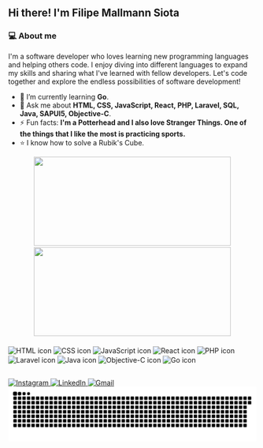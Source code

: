 ## Hi there! I'm Filipe Mallmann Siota

### 💻 About me
I'm a software developer who loves learning new programming languages and helping others code. I enjoy diving into different languages to expand my skills and sharing what I've learned with fellow developers. Let's code together and explore the endless possibilities of software development!

- 🌱 I’m currently learning **Go**.
- 💬 Ask me about **HTML, CSS, JavaScript, React, PHP, Laravel, SQL, Java, SAPUI5, Objective-C**.
- ⚡ Fun facts: **I'm a Potterhead and I also love Stranger Things. One of the things that I like the most is practicing sports.**
- ⭐ I know how to solve a Rubik's Cube.

<div align="center">
  <a href="https://github.com/FilipeSiota" style="text-decoration: none;">
    <img height="180em" width="400" src="https://github-readme-stats-sigma-five.vercel.app/api?username=FilipeSiota&count_private=true&show_icons=true&theme=tokyonight&include_all_commits=true">
    <img height="180em" width="400" src="https://github-readme-stats-sigma-five.vercel.app/api/top-langs/?username=FilipeSiota&layout=compact&theme=tokyonight">
  </a>
</div>

<br>

<div style="display: inline-block; text-decoration: none;">
  <img align="center" alt="HTML icon" height="30" width="40" src="https://cdn.jsdelivr.net/gh/devicons/devicon/icons/html5/html5-original.svg" />
  <img align="center" alt="CSS icon" height="30" width="40" src="https://cdn.jsdelivr.net/gh/devicons/devicon/icons/css3/css3-original.svg" />
  <img align="center" alt="JavaScript icon" height="30" width="40" src="https://cdn.jsdelivr.net/gh/devicons/devicon/icons/javascript/javascript-original.svg" />
  <img align="center" alt="React icon" height="30" width="40" src="https://cdn.jsdelivr.net/gh/devicons/devicon@latest/icons/react/react-original.svg" />
  <img align="center" alt="PHP icon" height="30" width="40" src="https://cdn.jsdelivr.net/gh/devicons/devicon@latest/icons/php/php-original.svg" />
  <img align="center" alt="Laravel icon" height="30" width="40" src="https://cdn.jsdelivr.net/gh/devicons/devicon@latest/icons/laravel/laravel-original.svg" />        
  <img align="center" alt="Java icon" height="30" width="40" src="https://cdn.jsdelivr.net/gh/devicons/devicon@latest/icons/java/java-original.svg" />
  <img align="center" alt="Objective-C icon" height="30" width="40" src="https://cdn.jsdelivr.net/gh/devicons/devicon@latest/icons/objectivec/objectivec-plain.svg" />
  <img align="center" alt="Go icon" height="30" width="40" src="https://cdn.jsdelivr.net/gh/devicons/devicon@latest/icons/go/go-original-wordmark.svg" />
</div>

##

<div style="text-decoration: none;">
  <a href="https://www.instagram.com/filipe_siota/" target="_blank">
    <img src="https://img.shields.io/badge/Instagram-E4405F?style=for-the-badge&logo=instagram&logoColor=white" alt="Instagram">
  </a>
  
  <a href="https://www.linkedin.com/in/filipe-mallmann-siota/" target="_blank">
    <img src="https://img.shields.io/badge/LinkedIn-0077B5?style=for-the-badge&logo=linkedin&logoColor=white" alt="LinkedIn">
  </a>
  
  <a href="mailto:filipesiota@gmail.com" target="_blank">
    <img src="https://img.shields.io/badge/Gmail-D14836?style=for-the-badge&logo=gmail&logoColor=white" alt="Gmail">
  </a>
  
  <picture>
    <source media="(prefers-color-scheme: dark)" srcset="https://raw.githubusercontent.com/FilipeSiota/FilipeSiota/output/github-contribution-grid-snake-dark.svg">
    <source media="(prefers-color-scheme: light)" srcset="https://raw.githubusercontent.com/FilipeSiota/FilipeSiota/output/github-contribution-grid-snake.svg">
    <img alt="Github contribution grid snake animation" src="https://raw.githubusercontent.com/FilipeSiota/FilipeSiota/output/github-contribution-grid-snake.svg">
  </picture>
  
</div>

